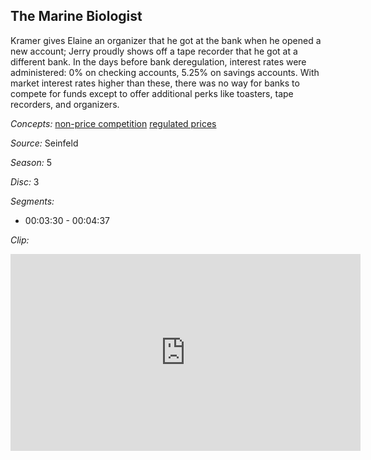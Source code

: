 ## The Marine Biologist

Kramer gives Elaine an organizer that he got at the bank when he opened a new account;  Jerry proudly shows off a tape recorder that he got at a different bank.  In the days before bank deregulation, interest rates were administered:  0% on checking accounts, 5.25% on savings accounts.  With market interest rates higher than these, there was no way for banks to compete for funds except to offer additional perks like toasters, tape recorders, and organizers. 

*Concepts:*
[non-price competition](/concept/non-price-competition/)
[regulated prices](/concept/regulated-prices/)

*Source:* Seinfeld

*Season:* 5

*Disc:* 3

*Segments:*

 * 00:03:30 - 00:04:37

*Clip:*

<iframe width="560" height="315" src="https://criticalcommons.org/embed?m=9EeJbrZ2r" frameborder="0" allowfullscreen></iframe>
